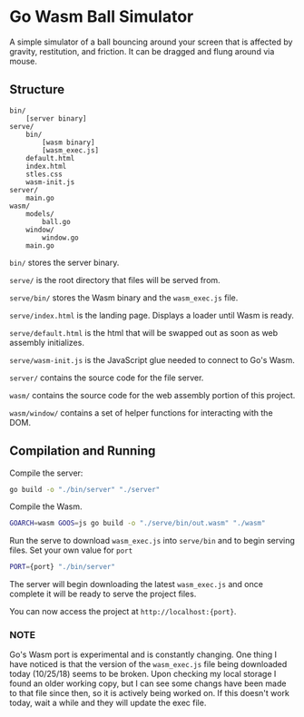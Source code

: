 # Go Wasm Ball Simulator

A simple simulator of a ball bouncing around your screen that is affected by gravity, restitution, and friction. It can be dragged and flung around via mouse.

## Structure

```
bin/
    [server binary]
serve/
    bin/
        [wasm binary]
        [wasm_exec.js]
    default.html
    index.html
    stles.css
    wasm-init.js
server/
    main.go
wasm/
    models/
        ball.go
    window/
        window.go
    main.go
```

`bin/` stores the server binary.

`serve/` is the root directory that files will be served from.

`serve/bin/` stores the Wasm binary and the `wasm_exec.js` file.

`serve/index.html` is the landing page. Displays a loader until Wasm is ready.

`serve/default.html` is the html that will be swapped out as soon as web assembly initializes.

`serve/wasm-init.js` is the JavaScript glue needed to connect to Go's Wasm.

`server/` contains the source code for the file server.

`wasm/` contains the source code for the web assembly portion of this project.

`wasm/window/` contains a set of helper functions for interacting with the DOM.

## Compilation and Running

Compile the server:

```bash
go build -o "./bin/server" "./server"
```

Compile the Wasm.

```bash
GOARCH=wasm GOOS=js go build -o "./serve/bin/out.wasm" "./wasm"
```

Run the serve to download `wasm_exec.js` into `serve/bin` and to begin serving files. Set your own value for `port`

```bash
PORT={port} "./bin/server"
```

The server will begin downloading the latest `wasm_exec.js` and once complete it will be ready to serve the project files.

You can now access the project at `http://localhost:{port}`.

### NOTE

Go's Wasm port is experimental and is constantly changing. One thing I have noticed is that the version of the `wasm_exec.js` file being downloaded today (10/25/18) seems to be broken. Upon checking my local storage I found an older working copy, but I can see some changs have been made to that file since then, so it is actively being worked on. If this doesn't work today, wait a while and they will update the exec file.
